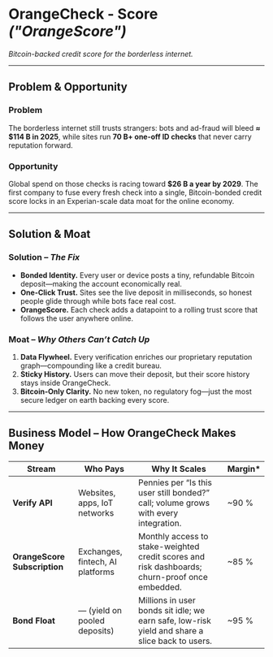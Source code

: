 # OrangeCheck - Score _("OrangeScore")_
*Bitcoin-backed credit score for the borderless internet.*

---

## Problem & Opportunity  

### Problem  
The borderless internet still trusts strangers: bots and ad-fraud will bleed **≈ $114 B in 2025**, while sites run **70 B+ one-off ID checks** that never carry reputation forward. 

### Opportunity  
Global spend on those checks is racing toward **$26 B a year by 2029**. The first company to fuse every fresh check into a single, Bitcoin-bonded credit score locks in an Experian-scale data moat for the online economy.  

---

## Solution & Moat  

### Solution – _The Fix_
- **Bonded Identity.** Every user or device posts a tiny, refundable Bitcoin deposit—making the account economically real.  
- **One-Click Trust.** Sites see the live deposit in milliseconds, so honest people glide through while bots face real cost.  
- **OrangeScore.** Each check adds a datapoint to a rolling trust score that follows the user anywhere online.

### Moat – _Why Others Can’t Catch Up_
1. **Data Flywheel.** Every verification enriches our proprietary reputation graph—compounding like a credit bureau.  
2. **Sticky History.** Users can move their deposit, but their score history stays inside OrangeCheck.  
3. **Bitcoin-Only Clarity.** No new token, no regulatory fog—just the most secure ledger on earth backing every score.

---

## Business Model – How OrangeCheck Makes Money  

| Stream | Who Pays | Why It Scales | Margin* |
|--------|----------|--------------|---------|
| **Verify API** | Websites, apps, IoT networks | Pennies per “Is this user still bonded?” call; volume grows with every integration. | ~90 % |
| **OrangeScore Subscription** | Exchanges, fintech, AI platforms | Monthly access to stake-weighted credit scores and risk dashboards; churn-proof once embedded. | ~85 % |
| **Bond Float** | — (yield on pooled deposits) | Millions in user bonds sit idle; we earn safe, low-risk yield and share a slice back to users. | ~95 % |
